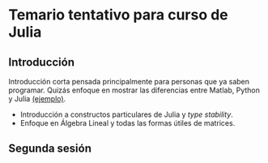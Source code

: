 # Temario tentativo para curso de Julia

## Introducción
Introducción corta pensada principalmente para personas que ya saben 
programar. Quizás enfoque en mostrar las diferencias entre Matlab, 
Python y Julia [(ejemplo)](https://cheatsheets.quantecon.org/).

- Introducción a constructos particulares de Julia y _type stability_.
- Enfoque en Álgebra Lineal y todas las formas útiles de matrices.

## Segunda sesión
